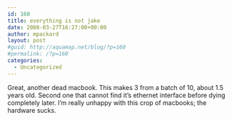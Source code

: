 ```yaml
---
id: 160
title: everything is not jake
date: 2008-03-27T16:27:00+00:00
author: mpackard
layout: post
#guid: http://aquamap.net/blog/?p=160
#permalink: /?p=160
categories:
  - Uncategorized
---
```

Great, another dead macbook. This makes 3 from a batch of 10, about 1.5 years old. Second one that cannot find it&#8217;s ethernet interface before dying completely later. I&#8217;m really unhappy with this crop of macbooks; the hardware sucks.
